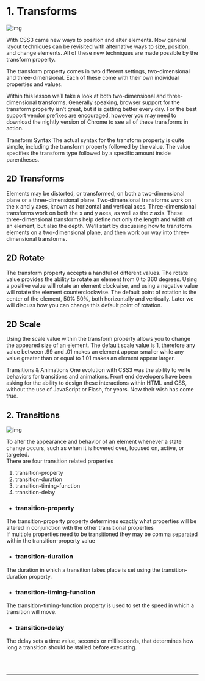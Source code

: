 # 1. Transforms

![img](https://www.edureka.co/blog/wp-content/uploads/2019/09/Transform-CSS.jpg)

With CSS3 came new ways to position and alter elements. Now general layout techniques can be revisited with alternative ways to size, position, and change elements. All of these new techniques are made possible by the transform property.

The transform property comes in two different settings, two-dimensional and three-dimensional. Each of these come with their own individual properties and values.

Within this lesson we’ll take a look at both two-dimensional and three-dimensional transforms. Generally speaking, browser support for the transform property isn’t great, but it is getting better every day. For the best support vendor prefixes are encouraged, however you may need to download the nightly version of Chrome to see all of these transforms in action.

Transform Syntax The actual syntax for the transform property is quite simple, including the transform property followed by the value. The value specifies the transform type followed by a specific amount inside parentheses.

## 2D Transforms

Elements may be distorted, or transformed, on both a two-dimensional plane or a three-dimensional plane. Two-dimensional transforms work on the x and y axes, known as horizontal and vertical axes. Three-dimensional transforms work on both the x and y axes, as well as the z axis. These three-dimensional transforms help define not only the length and width of an element, but also the depth. We’ll start by discussing how to transform elements on a two-dimensional plane, and then work our way into three-dimensional transforms.

## 2D Rotate

The transform property accepts a handful of different values. The rotate value provides the ability to rotate an element from 0 to 360 degrees. Using a positive value will rotate an element clockwise, and using a negative value will rotate the element counterclockwise. The default point of rotation is the center of the element, 50% 50%, both horizontally and vertically. Later we will discuss how you can change this default point of rotation.

## 2D Scale

Using the scale value within the transform property allows you to change the appeared size of an element. The default scale value is 1, therefore any value between .99 and .01 makes an element appear smaller while any value greater than or equal to 1.01 makes an element appear larger.

Transitions & Animations One evolution with CSS3 was the ability to write behaviors for transitions and animations. Front end developers have been asking for the ability to design these interactions within HTML and CSS, without the use of JavaScript or Flash, for years. Now their wish has come true.

## 2. Transitions

![img](https://www.problogdesign.com/wp-content/uploads/2013/01/css3-transitions2.jpg)

 To alter the appearance and behavior of an element whenever a state change occurs, such as when it is hovered over, focused on, active, or targeted.<br>
 There are four transition related properties
 1. transition-property
 2. transition-duration
 3. transition-timing-function
 4. transition-delay<br>

 - ### transition-property<br>
 The transition-property property determines exactly what properties will be altered in conjunction with the other transitional properties<br>
 If multiple properties need to be transitioned they may be comma separated within the transition-property value<br>


- ### transition-duration
The duration in which a transition takes place is set using the transition-duration property.<br>
- ### transition-timing-function
The transition-timing-function property is used to set the speed in which a transition will move. <br>
- ### transition-delay
The delay sets a time value, seconds or milliseconds, that determines how long a transition should be stalled before executing.<br>


<br>
<br>
<hr>



